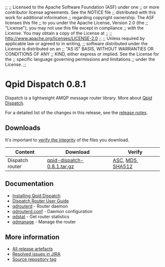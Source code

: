 ;;
;; Licensed to the Apache Software Foundation (ASF) under one
;; or more contributor license agreements.  See the NOTICE file
;; distributed with this work for additional information
;; regarding copyright ownership.  The ASF licenses this file
;; to you under the Apache License, Version 2.0 (the
;; "License"); you may not use this file except in compliance
;; with the License.  You may obtain a copy of the License at
;; 
;;   http://www.apache.org/licenses/LICENSE-2.0
;; 
;; Unless required by applicable law or agreed to in writing,
;; software distributed under the License is distributed on an
;; "AS IS" BASIS, WITHOUT WARRANTIES OR CONDITIONS OF ANY
;; KIND, either express or implied.  See the License for the
;; specific language governing permissions and limitations
;; under the License.
;;

# Qpid Dispatch 0.8.1

Dispatch is a lightweight AMQP message router library. More about
[Qpid
Dispatch]({{site_url}}/components/dispatch-router/index.html).

For a detailed list of the changes in this release, see the [release
notes](release-notes.html).

## Downloads

It's important to [verify the
integrity]({{site_url}}/download.html#verify-what-you-download) of
the files you download.

| Content | Download | Verify |
|---------|----------|--------|
| Dispatch router | [qpid-dispatch-0.8.1.tar.gz](http://archive.apache.org/dist/qpid/dispatch/0.8.1/qpid-dispatch-0.8.1.tar.gz) | [ASC](https://archive.apache.org/dist/qpid/dispatch/0.8.1/qpid-dispatch-0.8.1.tar.gz.asc), [MD5](https://archive.apache.org/dist/qpid/dispatch/0.8.1/qpid-dispatch-0.8.1.tar.gz.md5), [SHA512](https://archive.apache.org/dist/qpid/dispatch/0.8.1/qpid-dispatch-0.8.1.tar.gz.sha512) |

## Documentation


<div class="two-column" markdown="1">

 - [Installing Qpid Dispatch](https://git-wip-us.apache.org/repos/asf?p=qpid-dispatch.git;a=blob_plain;f=README;hb=0.8.1)
 - [Dispatch Router User Guide](book/book.html)
 - [qdrouterd](man/qdrouterd.html) - Router daemon
 - [qdrouterd.conf](man/qdrouterd.conf.html) - Daemon configuration
 - [qdstat](man/qdstat.html) - Get router statistics
 - [qdmanage](man/qdmanage.html) - Manage the router

</div>


## More information

 - [All release artefacts](http://archive.apache.org/dist/qpid/dispatch/0.8.1)
 - [Resolved issues in JIRA](https://issues.apache.org/jira/issues/?jql=project+%3D+DISPATCH+AND+fixVersion+%3D+%270.8.1%27+AND+resolution+%3D+%27fixed%27+ORDER+BY+priority+DESC)
 - [Source repository tag](https://git-wip-us.apache.org/repos/asf/qpid-dispatch.git/tree/refs/tags/0.8.1)

<script type="text/javascript">
  _deferredFunctions.push(function() {
      if ("0.8.1" === "{{current_dispatch_release}}") {
          _modifyCurrentReleaseLinks();
      }
  });
</script>